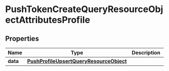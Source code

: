 # PushTokenCreateQueryResourceObjectAttributesProfile

## Properties
Name | Type | Description | Notes
------------ | ------------- | ------------- | -------------
**data** | [**PushProfileUpsertQueryResourceObject**](PushProfileUpsertQueryResourceObject.md) |  | 
